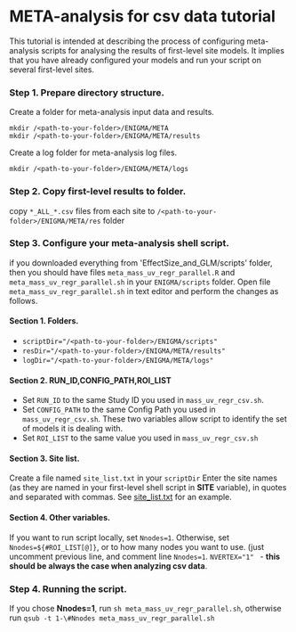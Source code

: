 # META-analysis for csv data tutorial
This tutorial is intended at describing the process of configuring meta-analysis scripts for analysing the results of first-level site models.
It implies that you have already configured your models and run your script on several first-level sites.

### Step 1. Prepare directory structure.
Create a folder for meta-analysis input data and results.

    mkdir /<path-to-your-folder>/ENIGMA/META
    mkdir /<path-to-your-folder>/ENIGMA/META/results
Create a log folder for meta-analysis log files.

    mkdir /<path-to-your-folder>/ENIGMA/META/logs

### Step 2. Copy first-level results to folder.
copy ```*_ALL_*.csv``` files from each site to ```/<path-to-your-folder>/ENIGMA/META/res``` folder

### Step 3. Configure your meta-analysis shell script.
if you downloaded everything from 'EffectSize_and_GLM/scripts' folder, then you should have files ```meta_mass_uv_regr_parallel.R``` and ```meta_mass_uv_regr_parallel.sh``` in your ```ENIGMA/scripts``` folder.
Open file ```meta_mass_uv_regr_parallel.sh``` in text editor and perform the changes as follows.

#### Section 1. Folders.
- `scriptDir="/<path-to-your-folder>/ENIGMA/scripts"`
- `resDir="/<path-to-your-folder>/ENIGMA/META/results"`
- `logDir="/<path-to-your-folder>/ENIGMA/META/logs"`
#### Section 2. RUN_ID,CONFIG_PATH,ROI_LIST
- Set ```RUN_ID``` to the same Study ID you used in ```mass_uv_regr_csv.sh```.
- Set ```CONFIG_PATH``` to the same Config Path you used in ```mass_uv_regr_csv.sh```.
These two variables allow script to identify the set of models it is dealing with.
- Set ```ROI_LIST``` to the same value you used in ```mass_uv_regr_csv.sh```
#### Section 3. Site list.
Create a file named ```site_list.txt``` in your ```scriptDir```
Enter the site names (as they are named in your first-level shell script in **SITE** variable), in quotes and separated with commas. See [site_list.txt](http://site_list.txt) for an example.
#### Section 4. Other variables. 
If you want to run script locally, set ```Nnodes=1```. Otherwise, set ```Nnodes=${#ROI_LIST[@]}```, or to how many nodes you want to use. (just uncomment previous line, and comment line ```Nnodes=1```.
```NVERTEX="1" ``` - **this should be always the case when analyzing csv data**.
### Step 4. Running the script.
If you chose **Nnodes=1**, run ```sh meta_mass_uv_regr_parallel.sh```, otherwise run ```qsub -t 1-\#Nnodes meta_mass_uv_regr_parallel.sh```

